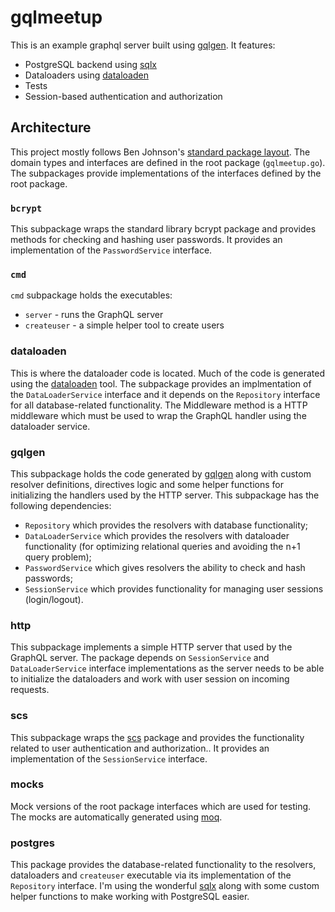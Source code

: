 # gqlmeetup

This is an example graphql server built using [gqlgen](https://github.com/99designs/gqlgen). It features:

- PostgreSQL backend using [sqlx](https://github.com/jmoiron/sqlx)
- Dataloaders using [dataloaden](https://github.com/vektah/dataloaden)
- Tests
- Session-based authentication and authorization

## Architecture

This project mostly follows Ben Johnson's [standard package layout](https://medium.com/@benbjohnson/standard-package-layout-7cdbc8391fc1). The domain types and interfaces are defined in the root package (`gqlmeetup.go`). The subpackages provide implementations of the interfaces defined by the root package.

### `bcrypt`

This subpackage wraps the standard library bcrypt package and provides methods for checking and hashing user passwords. It provides an implementation of the `PasswordService` interface.

### `cmd`

`cmd` subpackage holds the executables:

- `server` - runs the GraphQL server
- `createuser` - a simple helper tool to create users

### dataloaden

This is where the dataloader code is located. Much of the code is generated using the [dataloaden](https://github.com/vektah/dataloaden) tool. The subpackage provides an implmentation of the `DataLoaderService` interface and it depends on the `Repository` interface for all database-related functionality. The Middleware method is a HTTP middleware which must be used to wrap the GraphQL handler using the dataloader service.

### gqlgen

This subpackage holds the code generated by [gqlgen](https://github.com/99designs/gqlgen) along with custom resolver definitions, directives logic and some helper functions for initializing the handlers used by the HTTP server. This subpackage has the following dependencies:

- `Repository` which provides the resolvers with database functionality;
- `DataLoaderService` which provides the resolvers with dataloader functionality (for optimizing relational queries and avoiding the n+1 query problem);
- `PasswordService` which gives resolvers the ability to check and hash passwords;
- `SessionService` which provides functionality for managing user sessions (login/logout).

### http

This subpackage implements a simple HTTP server that used by the GraphQL server. The package depends on `SessionService` and `DataLoaderService` interface implementations as the server needs to be able to initialize the dataloaders and work with user session on incoming requests.

### scs

This subpackage wraps the [scs](https://github.com/alexedwards/scs) package and provides the functionality related to user authentication and authorization.. It provides an implementation of the `SessionService` interface.

### mocks

Mock versions of the root package interfaces which are used for testing. The mocks are automatically generated using [moq](github.com/matryer/moq).

### postgres

This package provides the database-related functionality to the resolvers, dataloaders and `createuser` executable via its implementation of the `Repository` interface. I'm using the wonderful [sqlx](https://github.com/jmoiron/sqlx) along with some custom helper functions to make working with PostgreSQL easier.
